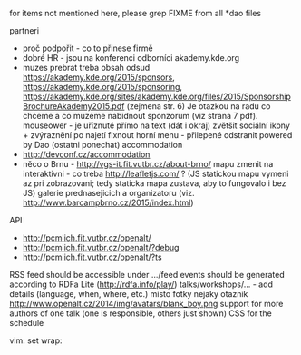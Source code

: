 for items not mentioned here, please grep FIXME from all *dao files





partneri
* proč podpořit - co to přinese firmě
* dobré HR - jsou na konferenci odborníci akademy.kde.org
* muzes prebrat treba obsah odsud https://akademy.kde.org/2015/sponsors, https://akademy.kde.org/2015/sponsoring, https://akademy.kde.org/sites/akademy.kde.org/files/2015/SponsorshipBrochureAkademy2015.pdf (zejmena str. 6) Je otazkou na radu co chceme a co muzeme nabidnout sponzorum (viz strana 7 pdf).
mouseower - je uříznuté přímo na text (dát i okraj)
zvětšit sociální ikony + zvýraznění po najetí
fixnout horní menu - přilepené
odstranit powered by Dao (ostatni ponechat)
accommodation
* http://devconf.cz/accommodation
* něco o Brnu - http://vgs-it.fit.vutbr.cz/about-brno/
mapu zmenit na interaktivni - co treba http://leafletjs.com/ ? (JS statickou mapu vymeni az pri zobrazovani; tedy staticka mapa zustava, aby to fungovalo i bez JS)
galerie prednasejicich a organizatoru (viz. http://www.barcampbrno.cz/2015/index.html)





API
* http://pcmlich.fit.vutbr.cz/openalt/
* http://pcmlich.fit.vutbr.cz/openalt/?debug
* http://pcmlich.fit.vutbr.cz/openalt/?ts

RSS feed should be accessible under .../feed
events should be generated according to RDFa Lite (http://rdfa.info/play/)
talks/workshops/... - add details (language, when, where, etc.)
misto fotky nejaky otaznik http://www.openalt.cz/2014/img/avatars/blank_boy.png
support for more authors of one talk (one is responsible, others just shown)
CSS for the schedule

vim: set wrap:
